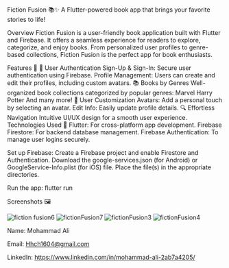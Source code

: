 Fiction Fusion 📚✨
A Flutter-powered book app that brings your favorite stories to life!

Overview
Fiction Fusion is a user-friendly book application built with Flutter and Firebase. It offers a seamless experience for readers to explore, categorize, and enjoy books. From personalized user profiles to genre-based collections, Fiction Fusion is the perfect app for book enthusiasts.

Features 🌟
🔐 User Authentication
Sign-Up & Sign-In: Secure user authentication using Firebase.
Profile Management: Users can create and edit their profiles, including custom avatars.
📚 Books by Genres
Well-organized book collections categorized by popular genres:
Marvel
Harry Potter
And many more!
🎨 User Customization
Avatars: Add a personal touch by selecting an avatar.
Edit Info: Easily update profile details.
🔍 Effortless Navigation
Intuitive UI/UX design for a smooth user experience.
Technologies Used 🚀
Flutter: For cross-platform app development.
Firebase Firestore: For backend database management.
Firebase Authentication: To manage user logins securely.

Set up Firebase:
Create a Firebase project and enable Firestore and Authentication.
Download the google-services.json (for Android) or GoogleService-Info.plist (for iOS) file.
Place the file(s) in the appropriate directories.


Run the app:
flutter run  

Screenshots 🖼️




![fiction fusion6](https://github.com/user-attachments/assets/b80c1651-54ac-4297-94c5-0e96663f0ae9)
![fictionFusion7](https://github.com/user-attachments/assets/9bf536de-c8c6-414a-b407-e679342c37b9)
![fictionFusion3](https://github.com/user-attachments/assets/88e92e6f-f3c7-41fa-a1d6-ede3ee293db7)
![fictionFusion4](https://github.com/user-attachments/assets/4d1dd5fd-3141-480b-8e26-5ec2c47fb179)




Name: Mohammad Ali


Email: Hhch1604@gmail.com


LinkedIn: https://www.linkedin.com/in/mohammad-ali-2ab7a4205/
